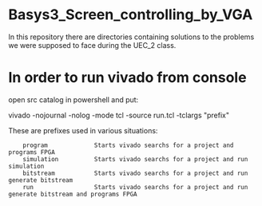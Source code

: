 # Basys3_Screen_controlling_by_VGA

In this repository there are directories containing solutions to the problems we were supposed to face during the UEC_2 class.

# In order to run vivado from console
open src catalog in powershell and put:

vivado -nojournal -nolog -mode tcl -source run.tcl -tclargs "prefix"

These are prefixes used in various situations:
        
        program             Starts vivado searchs for a project and programs FPGA
        simulation          Starts vivado searchs for a project and run simulation
        bitstream           Starts vivado searchs for a project and run generate bitstream
        run                 Starts vivado searchs for a project and run generate bitstream and programs FPGA
 
